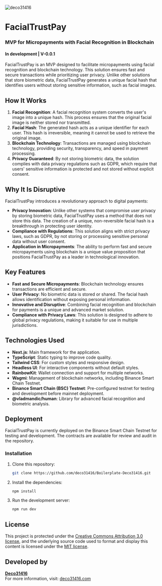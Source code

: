 ![deco31416](https://github.com/deco31416/FacialTrustPay-Deco31416/blob/main/public/FacialTrustPay.svg)

# FacialTrustPay

### MVP for Micropayments with Facial Recognition in Blockchain
#### In development | V-0.0.1

FacialTrustPay is an MVP designed to facilitate micropayments using facial recognition and blockchain technology. This solution ensures fast and secure transactions while prioritizing user privacy. Unlike other solutions that store biometric data, FacialTrustPay generates a unique facial hash that identifies users without storing sensitive information, such as facial images.

## How It Works
1. **Facial Recognition**: A facial recognition system converts the user's image into a unique hash. This process ensures that the original facial image is neither stored nor transmitted.
2. **Facial Hash**: The generated hash acts as a unique identifier for each user. This hash is irreversible, meaning it cannot be used to retrieve the original image.
3. **Blockchain Technology**: Transactions are managed using blockchain technology, providing security, transparency, and speed in payment processing.
4. **Privacy Guaranteed**: By not storing biometric data, the solution complies with data privacy regulations such as GDPR, which require that users' sensitive information is protected and not stored without explicit consent.

## Why It Is Disruptive
FacialTrustPay introduces a revolutionary approach to digital payments:
- **Privacy Innovation**: Unlike other systems that compromise user privacy by storing biometric data, FacialTrustPay uses a method that does not store this data. The creation of a unique, non-reversible facial hash is a breakthrough in protecting user identity.
- **Compliance with Regulations**: This solution aligns with strict privacy laws, such as GDPR, by not storing or processing sensitive personal data without user consent.
- **Application in Micropayments**: The ability to perform fast and secure micropayments using blockchain is a unique value proposition that positions FacialTrustPay as a leader in technological innovation.

## Key Features
- **Fast and Secure Micropayments**: Blockchain technology ensures transactions are efficient and secure.
- **User Privacy**: No biometric data is stored or shared. The facial hash allows identification without exposing personal information.
- **Innovative and Disruptive**: Combining facial recognition and blockchain for payments is a unique and advanced market solution.
- **Compliance with Privacy Laws**: This solution is designed to adhere to global privacy regulations, making it suitable for use in multiple jurisdictions.

## Technologies Used
- **Next.js**: Main framework for the application.
- **TypeScript**: Static typing to improve code quality.
- **Tailwind CSS**: For custom styles and responsive design.
- **Headless UI**: For interactive components without default styles.
- **RainbowKit**: Wallet connection and support for multiple networks.
- **Wagmi**: Management of blockchain networks, including Binance Smart Chain Testnet.
- **Binance Smart Chain (BSC) Testnet**: Pre-configured testnet for testing and development before mainnet deployment.
- **@vladmandic/human**: Library for advanced facial recognition and biometric analysis.

## Deployment
FacialTrustPay is currently deployed on the Binance Smart Chain Testnet for testing and development. The contracts are available for review and audit in the repository.

### Installation
1. Clone this repository:
   ```bash
   git clone https://github.com/deco31416/Boilerplate-Deco31416.git
   ```
2. Install the dependencies:
   ```bash
   npm install
   ```
3. Run the development server:
   ```bash
   npm run dev
   ```

## License
This project is protected under the [Creative Commons Attribution 3.0 license](https://creativecommons.org/licenses/by/3.0/us/deed.en), and the underlying source code used to format and display this content is licensed under the [MIT license](https://github.com/deco31416/FacialTrustPay-Deco31416/blob/main/LICENSE.txt).

## Developed by
**[Deco31416](https://github.com/deco31416)**  
For more information, visit: [deco31416.com](https://www.deco31416.com/)
